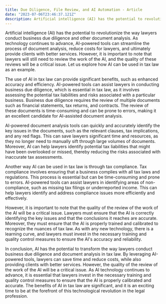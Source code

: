```yaml
---
title: Due Diligence, File Review, and AI Automation - Article
date: "2023-07-06T23:46:37.121Z"
description: Artificial intelligence (AI) has the potential to revolutionize the way lawyers conduct business due diligence and other document analysis. As technology continues to advance,...
---
```


Artificial intelligence (AI) has the potential to revolutionize the way lawyers conduct business due diligence and other document analysis. As technology continues to advance, AI-powered tools can streamline the process of document analysis, reduce costs for lawyers, and ultimately provide clients with better services. However, it is important to note that lawyers will still need to review the work of the AI, and the quality of these reviews will be a critical issue. Let us explore how AI can be used in tax law as an example.

The use of AI in tax law can provide significant benefits, such as enhanced accuracy and efficiency. AI-powered tools can assist lawyers in conducting business due diligence, which is essential in tax law, as it involves assessing the potential tax liabilities and risks associated with a particular business. Business due diligence requires the review of multiple documents such as financial statements, tax returns, and contracts. The review of these documents is time-consuming and can be prone to errors, making it an excellent candidate for AI-assisted document analysis.

AI-powered document analysis tools can quickly and accurately identify the key issues in the documents, such as the relevant clauses, tax implications, and any red flags. This can save lawyers significant time and resources, as they no longer need to manually sift through large volumes of documents. Moreover, AI can help lawyers identify potential tax liabilities that might have been overlooked or missed, thereby reducing the risks associated with inaccurate tax assessments.

Another way AI can be used in tax law is through tax compliance. Tax compliance involves ensuring that a business complies with all tax laws and regulations. This process is essential but can be time-consuming and prone to errors. AI-powered tools can assist lawyers in identifying areas of non-compliance, such as missing tax filings or underreported income. This can help lawyers identify and address compliance issues more efficiently and effectively.

However, it is important to note that the quality of the review of the work of the AI will be a critical issue. Lawyers must ensure that the AI is correctly identifying the key issues and that the conclusions it reaches are accurate. Moreover, they must ensure that the AI is properly trained and calibrated to recognize the nuances of tax law. As with any new technology, there is a learning curve, and lawyers must invest in the necessary training and quality control measures to ensure the AI's accuracy and reliability.

In conclusion, AI has the potential to transform the way lawyers conduct business due diligence and document analysis in tax law. By leveraging AI-powered tools, lawyers can save time and reduce costs, while also providing clients with better services. However, the quality of the review of the work of the AI will be a critical issue. As AI technology continues to advance, it is essential that lawyers invest in the necessary training and quality control measures to ensure that the AI is properly calibrated and accurate. The benefits of AI in tax law are significant, and it is an exciting time to be at the forefront of this technological revolution in the legal profession.
